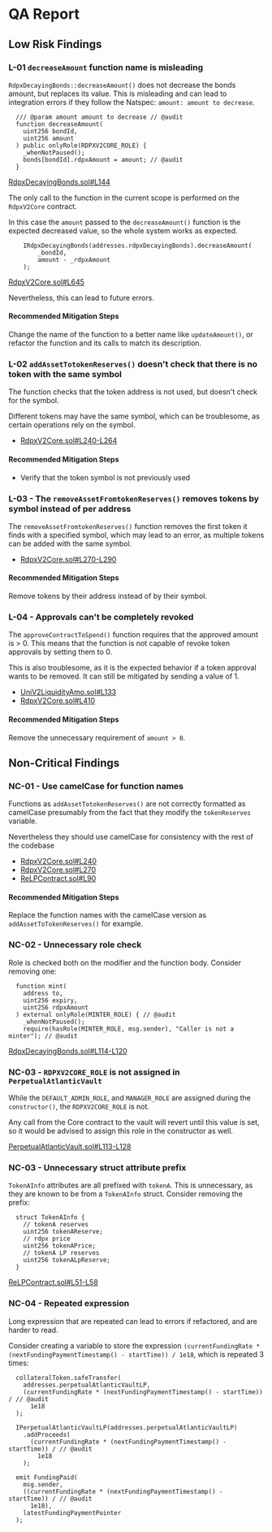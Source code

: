 # QA Report

## Low Risk Findings

### L-01 `decreaseAmount` function name is misleading

`RdpxDecayingBonds::decreaseAmount()` does not decrease the bonds amount, but replaces its value. This is misleading and can lead to integration errors if they follow the Natspec: `amount: amount to decrease`.

```solidity
  /// @param amount amount to decrease // @audit
  function decreaseAmount(
    uint256 bondId,
    uint256 amount
  ) public onlyRole(RDPXV2CORE_ROLE) {
    _whenNotPaused();
    bonds[bondId].rdpxAmount = amount; // @audit
  }
```

[RdpxDecayingBonds.sol#L144](https://github.com/code-423n4/2023-08-dopex/blob/main/contracts/decaying-bonds/RdpxDecayingBonds.sol#L144)

The only call to the function in the current scope is performed on the `RdpxV2Core` contract.

In this case the `amount` passed to the `decreaseAmount()` function is the expected decreased value, so the whole system works as expected.

```solidity
    IRdpxDecayingBonds(addresses.rdpxDecayingBonds).decreaseAmount(
        _bondId,
        amount - _rdpxAmount
    );
```

[RdpxV2Core.sol#L645](https://github.com/code-423n4/2023-08-dopex/blob/main/contracts/core/RdpxV2Core.sol#L645)

Nevertheless, this can lead to future errors.

#### Recommended Mitigation Steps

Change the name of the function to a better name like `updateAmount()`, or refactor the function and its calls to match its description.

### L-02 `addAssetTotokenReserves()` doesn't check that there is no token with the same symbol

The function checks that the token address is not used, but doesn't check for the symbol.

Different tokens may have the same symbol, which can be troublesome, as certain operations rely on the symbol.

- [RdpxV2Core.sol#L240-L264](https://github.com/code-423n4/2023-08-dopex/blob/main/contracts/core/RdpxV2Core.sol#L240-L264)


#### Recommended Mitigation Steps

- Verify that the token symbol is not previously used

### L-03 - The `removeAssetFromtokenReserves()` removes tokens by symbol instead of per address

The `removeAssetFromtokenReserves()` function removes the first token it finds with a specified symbol, which may lead to an error, as multiple tokens can be added with the same symbol.

- [RdpxV2Core.sol#L270-L290](https://github.com/code-423n4/2023-08-dopex/blob/main/contracts/core/RdpxV2Core.sol#L270-L290)

#### Recommended Mitigation Steps

Remove tokens by their address instead of by their symbol.

### L-04 - Approvals can't be completely revoked

The `approveContractToSpend()` function requires that the approved amount is > 0. This means that the function is not capable of revoke token approvals by setting them to 0.

This is also troublesome, as it is the expected behavior if a token approval wants to be removed. It can still be mitigated by sending a value of 1.

- [UniV2LiquidityAmo.sol#L133](https://github.com/code-423n4/2023-08-dopex/blob/main/contracts/amo/UniV2LiquidityAmo.sol#L133)
- [RdpxV2Core.sol#L410](https://github.com/code-423n4/2023-08-dopex/blob/main/contracts/core/RdpxV2Core.sol#L410)

#### Recommended Mitigation Steps

Remove the unnecessary requirement of `amount > 0`.

## Non-Critical Findings

### NC-01 - Use camelCase for function names

Functions as `addAssetTotokenReserves()` are not correctly formatted as camelCase presumably from the fact that they modify the `tokenReserves` variable.

Nevertheless they should use camelCase for consistency with the rest of the codebase

- [RdpxV2Core.sol#L240](https://github.com/code-423n4/2023-08-dopex/blob/main/contracts/core/RdpxV2Core.sol#L240)
- [RdpxV2Core.sol#L270](https://github.com/code-423n4/2023-08-dopex/blob/main/contracts/core/RdpxV2Core.sol#L270)
- [ReLPContract.sol#L90](https://github.com/code-423n4/2023-08-dopex/blob/main/contracts/reLP/ReLPContract.sol#L90)

#### Recommended Mitigation Steps

Replace the function names with the camelCase version as `addAssetToTokenReserves()` for example.

### NC-02 - Unnecessary role check

Role is checked both on the modifier and the function body. Consider removing one:

```solidity
  function mint(
    address to,
    uint256 expiry,
    uint256 rdpxAmount
  ) external onlyRole(MINTER_ROLE) { // @audit
    _whenNotPaused();
    require(hasRole(MINTER_ROLE, msg.sender), "Caller is not a minter"); // @audit
```

[RdpxDecayingBonds.sol#L114-L120](https://github.com/code-423n4/2023-08-dopex/blob/main/contracts/decaying-bonds/RdpxDecayingBonds.sol#L114-L120)

### NC-03 - `RDPXV2CORE_ROLE` is not assigned in `PerpetualAtlanticVault`

While the `DEFAULT_ADMIN_ROLE`, and `MANAGER_ROLE` are assigned during the `constructor()`, the `RDPXV2CORE_ROLE` is not.

Any call from the Core contract to the vault will revert until this value is set, so it would be advised to assign this role in the constructor as well.

[PerpetualAtlanticVault.sol#L113-L128](https://github.com/code-423n4/2023-08-dopex/blob/main/contracts/perp-vault/PerpetualAtlanticVault.sol#L113-L128)

### NC-03 - Unnecessary struct attribute prefix

`TokenAInfo` attributes are all prefixed with `tokenA`. This is unnecessary, as they are known to be from a `TokenAInfo` struct. Consider removing the prefix:

```solidity
  struct TokenAInfo {
    // tokenA reserves
    uint256 tokenAReserve;
    // rdpx price
    uint256 tokenAPrice;
    // tokenA LP reserves
    uint256 tokenALpReserve;
  }
```

[ReLPContract.sol#L51-L58](https://github.com/code-423n4/2023-08-dopex/blob/main/contracts/reLP/ReLPContract.sol#L51-L58)

### NC-04 - Repeated expression

Long expression that are repeated can lead to errors if refactored, and are harder to read.

Consider creating a variable to store the expression `(currentFundingRate * (nextFundingPaymentTimestamp() - startTime)) / 1e18`, which is repeated 3 times:

```solidity
  collateralToken.safeTransfer(
    addresses.perpetualAtlanticVaultLP,
    (currentFundingRate * (nextFundingPaymentTimestamp() - startTime)) / // @audit
      1e18
  );

  IPerpetualAtlanticVaultLP(addresses.perpetualAtlanticVaultLP)
    .addProceeds(
      (currentFundingRate * (nextFundingPaymentTimestamp() - startTime)) / // @audit
        1e18
    );

  emit FundingPaid(
    msg.sender,
    ((currentFundingRate * (nextFundingPaymentTimestamp() - startTime)) / // @audit
      1e18),
    latestFundingPaymentPointer
  );
```
